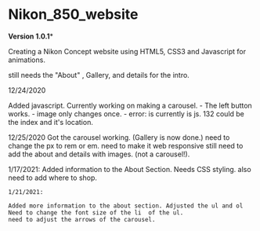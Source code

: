 # Nikon_850_website


**Version 1.0.1***

Creating a Nikon Concept website using HTML5, CSS3 and Javascript for animations. 



still needs the "About" , Gallery, and details for the intro.


12/24/2020

Added javascript.
Currently working on making a carousel. 
    - The left button works.
        - image only changes once.
            - error: is currently is js. 132
                could be the index and it's location.

12/25/2020
    Got the carousel working. (Gallery is now done.)
    need to change the px to rem or em.
    need to make it web responsive
    still need to add the about and details with images. (not a carousel!). 


1/17/2021:
    Added information to the About Section.
    Needs CSS styling. 
    also need to add where to shop. 
    

    1/21/2021:

    Added more information to the about section. Adjusted the ul and ol
    Need to change the font size of the li  of the ul. 
    need to adjust the arrows of the carousel. 
